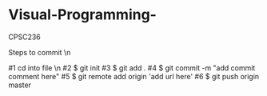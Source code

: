 # Visual-Programming-
CPSC236

Steps to commit \n

#1 cd into file \n
#2 $ git init
#3 $ git add .
#4 $ git commit -m "add commit comment here"
#5 $ git remote add origin 'add url here'
#6 $ git push origin master
